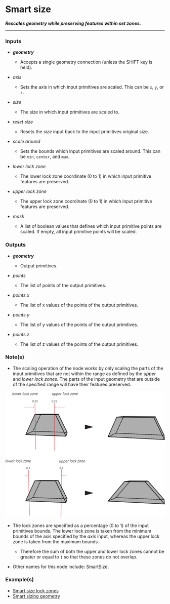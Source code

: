 # Smart size

**_Rescales geometry while preserving features within set zones._**

---

### Inputs

* **_geometry_**

  * Accepts a single geometry connection (unless the SHIFT key is held).

* _axis_

  * Sets the axis in which input primitives are scaled. This can be `x`, `y`, or `z`.

* _size_

  * The size in which input primitives are scaled to.

* _reset size_

  * Resets the _size_ input back to the input primitives original size.

* _scale around_

  * Sets the bounds which input primitives are scaled around. This can be `min`, `center`, and `max`.

* _lower lock zone_

  * The lower lock zone coordinate (0 to 1) in which input primitive features are preserved.

* _upper lock zone_

  * The upper lock zone coordinate (0 to 1) in which input primitive features are preserved.

* _mask_

  * A list of boolean values that defines which input primitive points are scaled. If empty, all input primitive points will be scaled.


### Outputs

* **_geometry_**

  * Output primitives.

* _points_

  * The list of points of the output primitives.

* _points.x_

  * The list of x values of the points of the output primitives.

* _points.y_

  * The list of y values of the points of the output primitives.

* _points.z_

  * The list of z values of the points of the output primitives.


### Note(s)

* The scaling operation of the node works by only scaling the parts of the input primitives that are not within the range as defined by the _upper_ and _lower lock zones_. The parts of the input geometry that are outside of the specified range will have their features preserved.

<p align="center">
  <img width="600" src="SmartSizeDiagram.png"/>
</p>

* The lock zones are specified as a percentage (0 to 1) of the input primitives bounds. The lower lock zone is taken from the minimum bounds of the axis specified by the _axis_ input, whereas the upper lock zone is taken from the maximum bounds.

  * Therefore the sum of both the upper and lower lock zones cannot be greater or equal to `1` so that these zones do not overlap.

* Other names for this node include: SmartSize.


### Example(s)



* <a href="https://creator.trimble.com/graph?assetURI=whp:963ff4b1-f668-4209-8e2c-76c390779340&version=latest" target="_blank">Smart size lock zones</a>
* <a href="https://creator.trimble.com/graph?assetURI=whp:e59e4e0a-4c00-475c-ac15-5794ab89d834&version=latest" target="_blank">Smart sizing geometry</a>